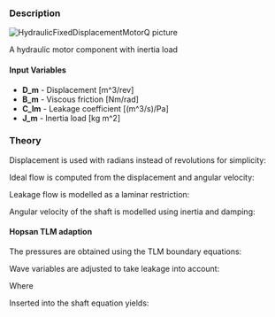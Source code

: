 ### Description
![HydraulicFixedDisplacementMotorQ picture](fixedmotorq_user.svg)

A hydraulic motor component with inertia load

#### Input Variables
* **D_m** - Displacement [m^3/rev]
* **B_m** - Viscous friction [Nm/rad]
* **C_lm** - Leakage coefficient [(m^3/s)/Pa]
* **J_m** - Inertia load [kg m^2]

### Theory
Displacement is used with radians instead of revolutions for simplicity:
<!---EQUATION D_{me} = \dfrac{D_{m}}{2\pi} --->

Ideal flow is computed from the displacement and angular velocity:
<!---EQUATION q_2 = D_{me} \omega_3 --->
<!---EQUATION q_1 = -q_2--->

Leakage flow is modelled as a laminar restriction:
<!---EQUATION q_{leak} = (p_2-p_1)C_{lm} --->

Angular velocity of the shaft is modelled using inertia and damping:
<!---EQUATION J_m\dot{\omega_3} + B_m\omega_3 = p_1 D_{me} - p_2 D_{me} - T_3--->
<!---EQUATION \omega_3 = \dot{\phi_3}--->

#### Hopsan TLM adaption
The pressures are obtained using the TLM boundary equations:
<!---EQUATION p_1 = c_1 + Z_{c1}q_1--->
<!---EQUATION p_2 = c_2 + Z_{c2}q_2--->

Wave variables are adjusted to take leakage into account:
<!---EQUATION c'_1 = (C_{lm} Z_{c2} + 1)\gamma c_1 + C_{lm} \gamma Z_{c1} c_2--->
<!---EQUATION c'_2 = (C_{lm} Z_{c1} + 1)\gamma c_2 + C_{lm} \gamma Z_{c2} c_1--->

Where
<!---EQUATION \gamma =  \dfrac{1}{C_{lm}(Z_{c1}+Z_{c2}+1}--->

Inserted into the shaft equation yields:
<!---EQUATION J_m\dot{\omega_3} + (B_m+Z_{c1}D_{me}^2+Z_{c2}D_{me}^2)\omega_3 = c'_1 D_{me} - c'_2 D_{me} - T_3--->

